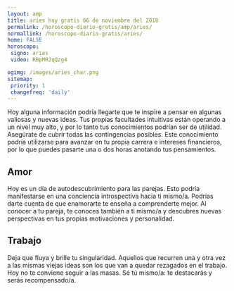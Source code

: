 ```yaml
---
layout: amp
title: aries hoy gratis 06 de noviembre del 2018 
permalink: /horoscopo-diario-gratis/amp/aries/
normallink: /horoscopo-diario-gratis/aries/
home: FALSE
horoscopo:
 signo: aries
 video: RBpMR2qQzg4

ogimg: /images/aries_char.png
sitemap:
 priority: 1
 changefreq: 'daily'
---
```



Hoy alguna información podría llegarte que te inspire a pensar en algunas valiosas y nuevas ideas. Tus propias facultades intuitivas están operando a un nivel muy alto, y por lo tanto tus conocimientos podrían ser de utilidad. Asegúrate de cubrir todas las contingencias posibles. Este conocimiento podría utilizarse para avanzar en tu propia carrera e intereses financieros, por lo que puedes pasarte una o dos horas anotando tus pensamientos.

## Amor

Hoy es un día de autodescubrimiento para las parejas. Esto podría manifestarse en una conciencia introspectiva hacia ti mismo/a. Podrías darte cuenta de que enamorarte te enseña a comprenderte mejor. Al conocer a tu pareja, te conoces también a ti mismo/a y descubres nuevas perspectivas en tus propias motivaciones y personalidad.

## Trabajo

Deja que fluya y brille tu singularidad. Aquellos que recurren una y otra vez a las mismas viejas ideas son los que van a quedar rezagados en el trabajo. Hoy no te conviene seguir a las masas. Sé tú mismo/a: te destacarás y serás recompensado/a.